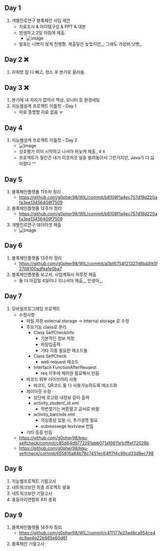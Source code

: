 ## Day 1
1. 개별진로연구 블록체인 사업 제안
    - 자료조사 & 아이템구상 & PPT & 대본
    - 밤샘하고 2일 아침에 제출.
        - ![image](https://user-images.githubusercontent.com/44149738/144824726-e75d1a16-d89b-477a-ba80-4af3920e883b.png)
    - 발표는 나쁘지 않게 진행함. 제출일은 늦었지만,,, 그래도 가성비 낫뱃,,

## Day 2 ❌
1. 자취방 짐 다 빼고, 청소 후 본가로 올라옴.

## Day 3 ❌
1. 본가에 내 자리가 없어서 책상, 모니터 등 환경세팅
2. 지능웹설계 프로젝트 이틀컷 - Day 1
    - 따로 증명할 자료 없음 ㅠ

## Day 4
1. 지능웹설계 프로젝트 이틀컷 - Day 2
    - ![image](https://user-images.githubusercontent.com/44149738/144821790-4ea0a6e0-a8ce-47cf-b72b-b57106c7013f.png)
    - 상호평가 이미 시작하고 나서야 뒤늦게 제출,,ㅎㅎ
    - 프로젝트가 밀린건 내가 이것저것 일을 벌려놓아서 그런거지만, Java가 더 싫어졌다 ^^

## Day 5
1. 블록체인플랫폼 11주차 정리
    - https://github.com/g0pher98/WIL/commit/b8109f1a4ec757d18d220afa3ee13456409f7509
2. 블록체인플랫폼 12주차 정리
    - https://github.com/g0pher98/WIL/commit/b8109f1a4ec757d18d220afa3ee13456409f7509
3. 개별진로연구 데이터셋 제출
    - ![image](https://user-images.githubusercontent.com/44149738/144825183-a86a899f-6cf5-4249-8a9b-fffe3c864649.png)

## Day 6
1. 블록체인플랫폼 13주차 정리
    - https://github.com/g0pher98/WIL/commit/a0bf6754f21327d6b4893f2768100adfea1e0ba7
2. 블록체인플랫폼 보고서, 사업계획서 하루컷 제출
    - 둘 다 마감일 4일이나 지나서야 제출,,, 인생아,,,

## Day 7
1. 모바일프로그래밍 프로젝트
    - 수정사항
        - 파일 저장 external storage -> internal storage 로 수정
        - 주요기능 class로 분리
            - Class SelfCheckInfo
                - 기본적인 정보 저장
                - 파일입출력
                - 기타 각종 필요한 메소드들
            - Class SelfCheck
                - web request 메소드
            - Interface FunctionAfterReuqest
                - req 이후에 제어권 필요해서 만듬
        - 바코드 외부 라이브러리 사용
            - 바코드, QR코드 둘 다 사용가능하도록 메소드화
        - 레이아웃 수정
            - 상단에 로고랑 내정보 같이 출력
            - activity_student_id.xml
                - 학번찾기는 버튼말고 글씨로 바꿈
            - activity_barcode.xml
                - 의심증상 있을 시, 추가설명 필요
                - submessege textview 만듬
        - 기타 등등 만듬
    - https://github.com/g0pher98/kgu-selfcheck/commit/c85d64d9772291abb071a16611e1cfffef72028b
    - https://github.com/g0pher98/kgu-selfcheck/commit/655816a84b78c7451ec64ff7f4c99cd33d8ec798

## Day 8
1. 지능웹프로젝트 기말고사
2. 네트워크보안 최종 프로젝트 발표
3. 네트워크보안 기말고사
4. 총동아리연합회 4차 총회

## Day 9
1. 블록체인플랫폼 14주차 정리
    - https://github.com/g0pher98/WIL/commit/c411177e23ad8ca954ce4dc9ae4e22b665e60d61
2. 블록체인 기말고사

